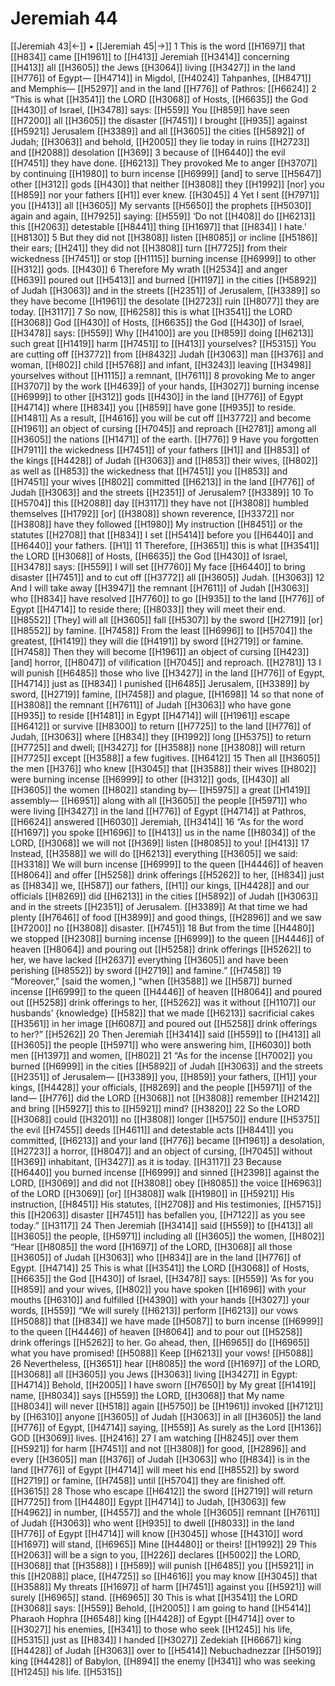 # Jeremiah 44
[[Jeremiah 43|←]] • [[Jeremiah 45|→]]
1 This is the word [[H1697]] that [[H834]] came [[H1961]] to [[H413]] Jeremiah [[H3414]] concerning [[H413]] all [[H3605]] the Jews [[H3064]] living [[H3427]] in the land [[H776]] of Egypt— [[H4714]] in Migdol, [[H4024]] Tahpanhes, [[H8471]] and Memphis— [[H5297]] and in the land [[H776]] of Pathros: [[H6624]] 
2 “This is what [[H3541]] the LORD [[H3068]] of Hosts, [[H6635]] the God [[H430]] of Israel, [[H3478]] says: [[H559]] You [[H859]] have seen [[H7200]] all [[H3605]] the disaster [[H7451]] I brought [[H935]] against [[H5921]] Jerusalem [[H3389]] and all [[H3605]] the cities [[H5892]] of Judah; [[H3063]] and behold, [[H2005]] they lie today in ruins [[H2723]] and [[H2088]] desolation [[H369]] 
3 because of [[H6440]] the evil [[H7451]] they have done. [[H6213]] They provoked Me to anger [[H3707]] by continuing [[H1980]] to burn incense [[H6999]] [and] to serve [[H5647]] other [[H312]] gods [[H430]] that neither [[H3808]] they [[H1992]] [nor] you [[H859]] nor your fathers [[H1]] ever knew. [[H3045]] 
4 Yet I sent [[H7971]] you [[H413]] all [[H3605]] My servants [[H5650]] the prophets [[H5030]] again and again, [[H7925]] saying: [[H559]] ‘Do not [[H408]] do [[H6213]] this [[H2063]] detestable [[H8441]] thing [[H1697]] that [[H834]] I hate.’ [[H8130]] 
5 But they did not [[H3808]] listen [[H8085]] or incline [[H5186]] their ears; [[H241]] they did not [[H3808]] turn [[H7725]] from their wickedness [[H7451]] or stop [[H1115]] burning incense [[H6999]] to other [[H312]] gods. [[H430]] 
6 Therefore My wrath [[H2534]] and anger [[H639]] poured out [[H5413]] and burned [[H1197]] in the cities [[H5892]] of Judah [[H3063]] and in the streets [[H2351]] of Jerusalem, [[H3389]] so they have become [[H1961]] the desolate [[H2723]] ruin [[H8077]] they are today. [[H3117]] 
7 So now, [[H6258]] this is what [[H3541]] the LORD [[H3068]] God [[H430]] of Hosts, [[H6635]] the God [[H430]] of Israel, [[H3478]] says: [[H559]] Why [[H4100]] are you [[H859]] doing [[H6213]] such great [[H1419]] harm [[H7451]] to [[H413]] yourselves? [[H5315]] You are cutting off [[H3772]] from [[H8432]] Judah [[H3063]] man [[H376]] and woman, [[H802]] child [[H5768]] and infant, [[H3243]] leaving [[H3498]] yourselves  without [[H1115]] a remnant, [[H7611]] 
8 provoking Me to anger [[H3707]] by the work [[H4639]] of your hands, [[H3027]] burning incense [[H6999]] to other [[H312]] gods [[H430]] in the land [[H776]] of Egypt [[H4714]] where [[H834]] you [[H859]] have gone [[H935]] to reside. [[H1481]] As a result, [[H4616]] you will be cut off [[H3772]] and become [[H1961]] an object of cursing [[H7045]] and reproach [[H2781]] among all [[H3605]] the nations [[H1471]] of the earth. [[H776]] 
9 Have you forgotten [[H7911]] the wickedness [[H7451]] of your fathers [[H1]] and [[H853]] of the kings [[H4428]] of Judah [[H3063]] and [[H853]] their wives, [[H802]] as well as [[H853]] the wickedness that [[H7451]] you [[H853]] and [[H7451]] your wives [[H802]] committed [[H6213]] in the land [[H776]] of Judah [[H3063]] and the streets [[H2351]] of Jerusalem? [[H3389]] 
10 To [[H5704]] this [[H2088]] day [[H3117]] they have not [[H3808]] humbled themselves [[H1792]] [or] [[H3808]] shown reverence, [[H3372]] nor [[H3808]] have they followed [[H1980]] My instruction [[H8451]] or the statutes [[H2708]] that [[H834]] I set [[H5414]] before you [[H6440]] and [[H6440]] your fathers. [[H1]] 
11 Therefore, [[H3651]] this is what [[H3541]] the LORD [[H3068]] of Hosts, [[H6635]] the God [[H430]] of Israel, [[H3478]] says: [[H559]] I will set [[H7760]] My face [[H6440]] to bring disaster [[H7451]] and to cut off [[H3772]] all [[H3605]] Judah. [[H3063]] 
12 And I will take away [[H3947]] the remnant [[H7611]] of Judah [[H3063]] who [[H834]] have resolved [[H7760]] to go [[H935]] to the land [[H776]] of Egypt [[H4714]] to reside there; [[H8033]] they will meet their end. [[H8552]] [They] will all [[H3605]] fall [[H5307]] by the sword [[H2719]] [or] [[H8552]] by famine. [[H7458]] From the least [[H6996]] to [[H5704]] the greatest, [[H1419]] they will die [[H4191]] by sword [[H2719]] or famine. [[H7458]] Then they will become [[H1961]] an object of cursing [[H423]] [and] horror, [[H8047]] of vilification [[H7045]] and reproach. [[H2781]] 
13 I will punish [[H6485]] those who live [[H3427]] in the land [[H776]] of Egypt, [[H4714]] just as [[H834]] I punished [[H6485]] Jerusalem, [[H3389]] by sword, [[H2719]] famine, [[H7458]] and plague, [[H1698]] 
14 so that none of [[H3808]] the remnant [[H7611]] of Judah [[H3063]] who have gone [[H935]] to reside [[H1481]] in Egypt [[H4714]] will [[H1961]] escape [[H6412]] or survive [[H8300]] to return [[H7725]] to the land [[H776]] of Judah, [[H3063]] where [[H834]] they [[H1992]] long [[H5375]] to return [[H7725]] and dwell; [[H3427]] for [[H3588]] none [[H3808]] will return [[H7725]] except [[H3588]] a few fugitives. [[H6412]] 
15 Then all [[H3605]] the men [[H376]] who knew [[H3045]] that [[H3588]] their wives [[H802]] were burning incense [[H6999]] to other [[H312]] gods, [[H430]] all [[H3605]] the women [[H802]] standing by— [[H5975]] a great [[H1419]] assembly— [[H6951]] along with all [[H3605]] the people [[H5971]] who were living [[H3427]] in the land [[H776]] of Egypt [[H4714]] at Pathros, [[H6624]] answered [[H6030]] Jeremiah, [[H3414]] 
16 “As for the word [[H1697]] you spoke [[H1696]] to [[H413]] us in the name [[H8034]] of the LORD, [[H3068]] we will not [[H369]] listen [[H8085]] to you! [[H413]] 
17 Instead, [[H3588]] we will do [[H6213]] everything [[H3605]] we said: [[H3318]] We will burn incense [[H6999]] to the queen [[H4446]] of heaven [[H8064]] and offer [[H5258]] drink offerings [[H5262]] to her, [[H834]] just as [[H834]] we, [[H587]] our fathers, [[H1]] our kings, [[H4428]] and our officials [[H8269]] did [[H6213]] in the cities [[H5892]] of Judah [[H3063]] and in the streets [[H2351]] of Jerusalem. [[H3389]] At that time we had plenty [[H7646]] of food [[H3899]] and good things, [[H2896]] and we saw [[H7200]] no [[H3808]] disaster. [[H7451]] 
18 But from the time [[H4480]] we stopped [[H2308]] burning incense [[H6999]] to the queen [[H4446]] of heaven [[H8064]] and pouring out [[H5258]] drink offerings [[H5262]] to her,  we have lacked [[H2637]] everything [[H3605]] and have been perishing [[H8552]] by sword [[H2719]] and famine.” [[H7458]] 
19 “Moreover,” [said the women,] “when [[H3588]] we [[H587]] burned incense [[H6999]] to the queen [[H4446]] of heaven [[H8064]] and poured out [[H5258]] drink offerings to her, [[H5262]] was it without [[H1107]] our husbands’ {knowledge} [[H582]] that we made [[H6213]] sacrificial cakes [[H3561]] in her image [[H6087]] and poured out [[H5258]] drink offerings to her?” [[H5262]] 
20 Then Jeremiah [[H3414]] said [[H559]] to [[H413]] all [[H3605]] the people [[H5971]] who were answering him, [[H6030]] both men [[H1397]] and women, [[H802]] 
21 “As for the incense [[H7002]] you burned [[H6999]] in the cities [[H5892]] of Judah [[H3063]] and the streets [[H2351]] of Jerusalem— [[H3389]] you, [[H859]] your fathers, [[H1]] your kings, [[H4428]] your officials, [[H8269]] and the people [[H5971]] of the land— [[H776]] did the LORD [[H3068]] not [[H3808]] remember [[H2142]] and bring [[H5927]] this to [[H5921]] mind? [[H3820]] 
22 So the LORD [[H3068]] could [[H3201]] no [[H3808]] longer [[H5750]] endure [[H5375]] the evil [[H7455]] deeds [[H4611]] and detestable acts [[H8441]] you committed, [[H6213]] and your land [[H776]] became [[H1961]] a desolation, [[H2723]] a horror, [[H8047]] and an object of cursing, [[H7045]] without [[H369]] inhabitant, [[H3427]] as it is today. [[H3117]] 
23 Because [[H6440]] you burned incense [[H6999]] and sinned [[H2398]] against the LORD, [[H3069]] and did not [[H3808]] obey [[H8085]] the voice [[H6963]] of the LORD [[H3069]] [or] [[H3808]] walk [[H1980]] in [[H5921]] His instruction, [[H8451]] His statutes, [[H2708]] and His testimonies, [[H5715]] this [[H2063]] disaster [[H7451]] has befallen you, [[H7122]] as you see today.” [[H3117]] 
24 Then Jeremiah [[H3414]] said [[H559]] to [[H413]] all [[H3605]] the people, [[H5971]] including all [[H3605]] the women, [[H802]] “Hear [[H8085]] the word [[H1697]] of the LORD, [[H3068]] all those [[H3605]] of Judah [[H3063]] who [[H834]] are in the land [[H776]] of Egypt. [[H4714]] 
25 This is what [[H3541]] the LORD [[H3068]] of Hosts, [[H6635]] the God [[H430]] of Israel, [[H3478]] says: [[H559]] ‘As for you [[H859]] and your wives, [[H802]] you have spoken [[H1696]] with your mouths [[H6310]] and fulfilled [[H4390]] with your hands [[H3027]] your words, [[H559]] “We will surely [[H6213]] perform [[H6213]] our vows [[H5088]] that [[H834]] we have made [[H5087]] to burn incense [[H6999]] to the queen [[H4446]] of heaven [[H8064]] and to pour out [[H5258]] drink offerings [[H5262]] to her.  Go ahead, then, [[H6965]] do [[H6965]] what you have promised! [[H5088]] Keep [[H6213]] your vows! [[H5088]] 
26 Nevertheless, [[H3651]] hear [[H8085]] the word [[H1697]] of the LORD, [[H3068]] all [[H3605]] you Jews [[H3063]] living [[H3427]] in Egypt: [[H4714]] Behold, [[H2005]] I have sworn [[H7650]] by My great [[H1419]] name, [[H8034]] says [[H559]] the LORD, [[H3068]] that My name [[H8034]] will never [[H518]] again [[H5750]] be [[H1961]] invoked [[H7121]] by [[H6310]] anyone [[H3605]] of Judah [[H3063]] in all [[H3605]] the land [[H776]] of Egypt, [[H4714]] saying, [[H559]] As surely as the Lord [[H136]] GOD [[H3069]] lives. [[H2416]] 
27 I am watching [[H8245]] over them [[H5921]] for harm [[H7451]] and not [[H3808]] for good, [[H2896]] and every [[H3605]] man [[H376]] of Judah [[H3063]] who [[H834]] is in the land [[H776]] of Egypt [[H4714]] will meet his end [[H8552]] by sword [[H2719]] or famine, [[H7458]] until [[H5704]] they are finished off. [[H3615]] 
28 Those who escape [[H6412]] the sword [[H2719]] will return [[H7725]] from [[H4480]] Egypt [[H4714]] to Judah, [[H3063]] few [[H4962]] in number, [[H4557]] and the whole [[H3605]] remnant [[H7611]] of Judah [[H3063]] who went [[H935]] to dwell [[H8033]] in the land [[H776]] of Egypt [[H4714]] will know [[H3045]] whose [[H4310]] word [[H1697]] will stand, [[H6965]] Mine [[H4480]] or theirs! [[H1992]] 
29 This [[H2063]] will be a sign to you, [[H226]] declares [[H5002]] the LORD, [[H3068]] that [[H3588]] I [[H589]] will punish [[H6485]] you [[H5921]] in this [[H2088]] place, [[H4725]] so [[H4616]] you may know [[H3045]] that [[H3588]] My threats [[H1697]] of harm [[H7451]] against you [[H5921]] will surely [[H6965]] stand. [[H6965]] 
30 This is what [[H3541]] the LORD [[H3068]] says: [[H559]] Behold, [[H2005]] I am going to hand [[H5414]] Pharaoh Hophra [[H6548]] king [[H4428]] of Egypt [[H4714]] over to [[H3027]] his enemies, [[H341]] to those who seek [[H1245]] his life, [[H5315]] just as [[H834]] I handed [[H3027]] Zedekiah [[H6667]] king [[H4428]] of Judah [[H3063]] over to [[H5414]] Nebuchadnezzar [[H5019]] king [[H4428]] of Babylon, [[H894]] the enemy [[H341]] who was seeking [[H1245]] his life. [[H5315]] 
